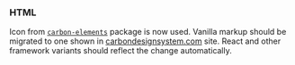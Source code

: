 ### HTML

Icon from [`carbon-elements`](https://github.com/IBM/carbon-elements) package is now used. Vanilla markup should be migrated to one shown in [carbondesignsystem.com](https://next.carbondesignsystem.com/components/overflow-menu/code) site. React and other framework variants should reflect the change automatically.
